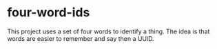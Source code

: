 # four-word-ids
This project uses a set of four words to identify a thing. The idea is that words are easier to remember and say then a UUID.
